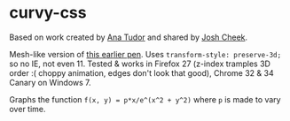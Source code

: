 curvy-css
===

Based on work created by [Ana Tudor](http://codepen.io/thebabydino/pen/dlGJI) and shared by [Josh Cheek](https://twitter.com/josh_cheek).

Mesh-like version of [this earlier pen](http://codepen.io/thebabydino/pen/xfAed). Uses `transform-style: preserve-3d;` so no IE, not even 11. Tested & works in Firefox 27 (z-index tramples 3D order :( choppy animation, edges don't look that good), Chrome 32 & 34 Canary on Windows 7. 

Graphs the function `f(x, y) = p*x/e^(x^2 + y^2)` where `p` is made to vary over time.
